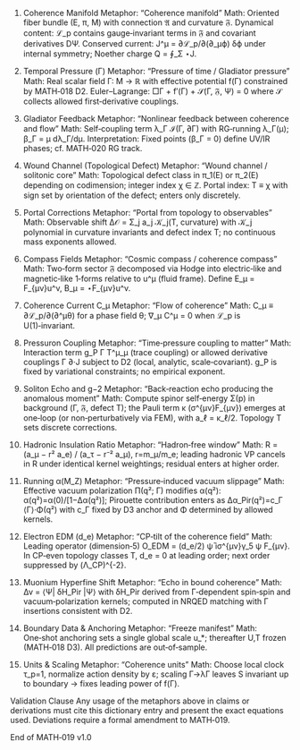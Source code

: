1. Coherence Manifold
   Metaphor: “Coherence manifold”
   Math: Oriented fiber bundle (E, π, M) with connection 𝔄 and curvature 𝔉.
   Dynamical content: ℒ_p contains gauge‑invariant terms in 𝔉 and covariant derivatives DΨ.
   Conserved current: J^μ = ∂ℒ_p/∂(∂_μϕ) δϕ under internal symmetry; Noether charge Q = ∮_Σ ⋆J.

2. Temporal Pressure (Γ)
   Metaphor: “Pressure of time / Gladiator pressure”
   Math: Real scalar field Γ: M → ℝ with effective potential f(Γ) constrained by MATH‑018 D2.
   Euler–Lagrange: □Γ + f′(Γ) + 𝒮(Γ, 𝔉, Ψ) = 0 where 𝒮 collects allowed first‑derivative couplings.

3. Gladiator Feedback
   Metaphor: “Nonlinear feedback between coherence and flow”
   Math: Self‑coupling term λ_Γ ℐ(Γ, ∂Γ) with RG‑running λ_Γ(μ); β_Γ = μ dλ_Γ/dμ.
   Interpretation: Fixed points (β_Γ = 0) define UV/IR phases; cf. MATH‑020 RG track.

4. Wound Channel (Topological Defect)
   Metaphor: “Wound channel / solitonic core”
   Math: Topological defect class in π_1(E) or π_2(E) depending on codimension; integer index χ ∈ ℤ.
   Portal index: T ≡ χ with sign set by orientation of the defect; enters only discretely.

5. Portal Corrections
   Metaphor: “Portal from topology to observables”
   Math: Observable shift Δ𝒪 = Σ_j a_j 𝒦_j(T, curvature) with 𝒦_j polynomial in curvature invariants and defect index T; no continuous mass exponents allowed.

6. Compass Fields
   Metaphor: “Cosmic compass / coherence compass”
   Math: Two‑form sector 𝔉 decomposed via Hodge into electric‑like and magnetic‑like 1‑forms relative to u^μ (fluid frame). Define E_μ = F_{μν}u^ν, B_μ = ⋆F_{μν}u^ν.

7. Coherence Current C_μ
   Metaphor: “Flow of coherence”
   Math: C_μ ≡ ∂ℒ_p/∂(∂^μθ) for a phase field θ; ∇_μ C^μ = 0 when ℒ_p is U(1)‑invariant.

8. Pressuron Coupling
   Metaphor: “Time‑pressure coupling to matter”
   Math: Interaction term g_P Γ T^μ_μ (trace coupling) or allowed derivative couplings Γ ∂·J subject to D2 (local, analytic, scale‑covariant). g_P is fixed by variational constraints; no empirical exponent.

9. Soliton Echo and g−2
   Metaphor: “Back‑reaction echo producing the anomalous moment”
   Math: Compute spinor self‑energy Σ(p) in background (Γ, 𝔉, defect T); the Pauli term κ (σ^{μν}F_{μν}) emerges at one‑loop (or non‑perturbatively via FEM), with a_ℓ = κ_ℓ/2. Topology T sets discrete corrections.

10. Hadronic Insulation Ratio
    Metaphor: “Hadron‑free window”
    Math: R = (a_μ − r² a_e) / (a_τ − r⁻² a_μ), r=m_μ/m_e; leading hadronic VP cancels in R under identical kernel weightings; residual enters at higher order.

11. Running α(M_Z)
    Metaphor: “Pressure‑induced vacuum slippage”
    Math: Effective vacuum polarization Π(q²; Γ) modifies α(q²): α(q²)=α(0)/[1−Δα(q²)]; Pirouette contribution enters as Δα_Pir(q²)=c_Γ ⟨Γ⟩·Φ(q²) with c_Γ fixed by D3 anchor and Φ determined by allowed kernels.

12. Electron EDM (d_e)
    Metaphor: “CP‑tilt of the coherence field”
    Math: Leading operator (dimension‑5) O_EDM = (d_e/2) ψ̄ iσ^{μν}γ_5 ψ F_{μν}. In CP‑even topology classes T, d_e = 0 at leading order; next order suppressed by (Λ_CP)^{-2}.

13. Muonium Hyperfine Shift
    Metaphor: “Echo in bound coherence”
    Math: Δν = ⟨Ψ| δH_Pir |Ψ⟩ with δH_Pir derived from Γ‑dependent spin‑spin and vacuum‑polarization kernels; computed in NRQED matching with Γ insertions consistent with D2.

14. Boundary Data & Anchoring
    Metaphor: “Freeze manifest”
    Math: One‑shot anchoring sets a single global scale u_*; thereafter U,T frozen (MATH‑018 D3). All predictions are out‑of‑sample.

15. Units & Scaling
    Metaphor: “Coherence units”
    Math: Choose local clock τ_p=1, normalize action density by ε; scaling Γ→λΓ leaves S invariant up to boundary → fixes leading power of f(Γ).

Validation Clause
Any usage of the metaphors above in claims or derivations must cite this dictionary entry and present the exact equations used. Deviations require a formal amendment to MATH‑019.

End of MATH‑019 v1.0